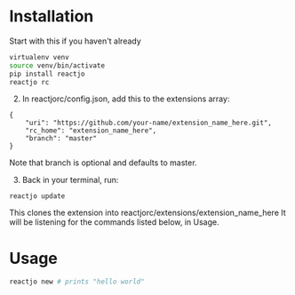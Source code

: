 # Installation

Start with this if you haven't already

```bash
virtualenv venv
source venv/bin/activate
pip install reactjo
reactjo rc
```

2. In reactjorc/config.json, add this to the extensions array:

```
{
    "uri": "https://github.com/your-name/extension_name_here.git",
    "rc_home": "extension_name_here",
    "branch": "master"
}
```
Note that branch is optional and defaults to master.

3. Back in your terminal, run:
```
reactjo update
```
This clones the extension into reactjorc/extensions/extension_name_here
It will be listening for the commands listed below, in Usage.

# Usage

```bash
reactjo new # prints "hello world"
```
